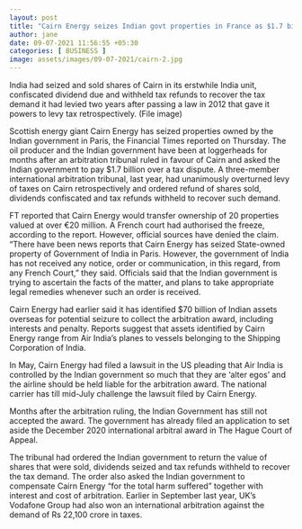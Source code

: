 ```yaml
---
layout: post
title: "Cairn Energy seizes Indian govt properties in France as $1.7 billion tax dispute escalates"
author: jane 
date: 09-07-2021 11:56:55 +05:30 
categories: [ BUSINESS ] 
image: assets/images/09-07-2021/cairn-2.jpg
---
```

India had seized and sold shares of Cairn in its erstwhile India unit, confiscated dividend due and withheld tax refunds to recover the tax demand it had levied two years after passing a law in 2012 that gave it powers to levy tax retrospectively. (File image)

Scottish energy giant Cairn Energy has seized properties owned by the Indian government in Paris, the Financial Times reported on Thursday. The oil producer and the Indian government have been at loggerheads for months after an arbitration tribunal ruled in favour of Cairn and asked the Indian government to pay $1.7 billion over a tax dispute. A three-member international arbitration tribunal, last year, had unanimously overturned levy of taxes on Cairn retrospectively and ordered refund of shares sold, dividends confiscated and tax refunds withheld to recover such demand.

FT reported that Cairn Energy would transfer ownership of 20 properties valued at over €20 million. A French court had authorised the freeze, according to the report. However, official sources have denied the claim. “There have been news reports that Cairn Energy has seized State-owned property of Government of India in Paris. However, the government of India has not received any notice, order or communication, in this regard, from any French Court,” they said. Officials said that the Indian government is trying to ascertain the facts of the matter, and plans to take appropriate legal remedies whenever such an order is received.

Cairn Energy had earlier said it has identified $70 billion of Indian assets overseas for potential seizure to collect the arbitration award, including interests and penalty. Reports suggest that assets identified by Cairn Energy range from Air India’s planes to vessels belonging to the Shipping Corporation of India.

In May, Cairn Energy had filed a lawsuit in the US pleading that Air India is controlled by the Indian government so much that they are ‘alter egos’ and the airline should be held liable for the arbitration award. The national carrier has till mid-July challenge the lawsuit filed by Cairn Energy.

Months after the arbitration ruling, the Indian Government has still not accepted the award. The government has already filed an application to set aside the December 2020 international arbitral award in The Hague Court of Appeal.

The tribunal had ordered the Indian government to return the value of shares that were sold, dividends seized and tax refunds withheld to recover the tax demand. The order also asked the Indian government to compensate Cairn Energy “for the total harm suffered” together with interest and cost of arbitration. Earlier in September last year, UK’s Vodafone Group had also won an international arbitration against the demand of Rs 22,100 crore in taxes.